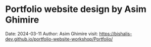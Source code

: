 # Portfolio website design by Asim Ghimire
Date: 2024-03-11
Author: Asim Ghimire
visit: https://bishalis-dev.github.io/portfolio-website-workshop/Portfolio/
